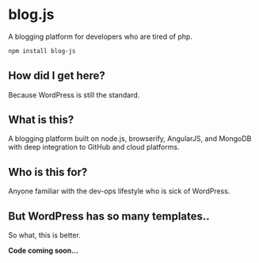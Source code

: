 blog.js
=======

A blogging platform for developers who are tired of php.

```sh
npm install blog-js
```


How did I get here?
-------------------

Because WordPress is still the standard.



What is this?
-------------

A blogging platform built on node.js, browserify, AngularJS, and MongoDB with deep integration to GitHub and cloud platforms.


Who is this for?
----------------

Anyone familiar with the dev-ops lifestyle who is sick of WordPress.


But WordPress has so many templates..
-------------------------------------

So what, this is better.


**Code coming soon...**
